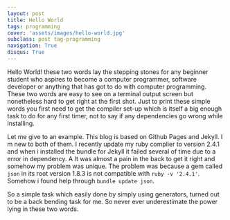 ```yaml
---
layout: post
title: Hello World
tags: programming
cover: 'assets/images/hello-world.jpg'
subclass: post tag-programming
navigation: True
disqus: True
---
```


Hello World! these two words lay the stepping stones for any beginner student who aspires to become
a computer programmer, software developer or anything that has got to do with computer programming.
These two words are easy to see on a terminal output screen but nonetheless hard to get right at the first shot.
Just to print these simple words you first need to get the compiler set-up which is itself a big enough task to do
for any first timer, not to say if any dependencies go wrong while installing.

Let me give to an example. This blog is based on Github Pages and Jekyll. I m new to both of them. I recently update my ruby complier to version 2.4.1 and when i installed the bundle for Jekyll it failed several of time due to a error in dependency. A
It was almost a pain in the back to get it right and somehow my problem was unique. The problem was because a gem called `json` in its root version 1.8.3 is not compatible with `ruby -v '2.4.1'`. Somehow i found help through `bundle update json`.

So a simple task which easily done by simply using generators, turned out to be a back bending task for me. So never ever
underestimate the power lying in these two words.

